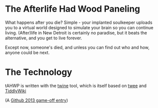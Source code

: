 # The Afterlife Had Wood Paneling

What happens after you die?  Simple - your implanted soulkeeper uploads you to
a virtual world designed to simulate your brain so you can continue living. 
(After)life in New Detroit is certainly no paradise, but it beats the
alternative, and you get to live forever.

Except now, someone's died, and unless you can find out who and how, anyone
could be next.

# The Technology

tAHWP is written with the [twine](https://github.com/tweecode/twine) tool,
which is itself
based on [twee](https://github.com/tweecode/twee) and
[TiddlyWiki](https://github.com/TiddlyWiki/tiddlywiki)

(A [Github 2013 game-off entry](https://github.com/github/game-off-2013))

